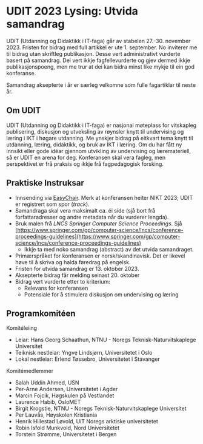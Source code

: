 # UDIT 2023 Lysing: Utvida samandrag

UDIT (Utdanning og Didaktikk i IT-faga) går av stabelen 
27.-30. november 2023.  Fristen for bidrag med full artikkel
er ute 1. september.  No inviterer me til bidrag utan skriftleg
publikasjon.  Desse vert administrativt vurderte basert på
samandrag.  Dei vert ikkje fagfellevurderte og gjev dermed 
ikkje publikasjonspoeng, men me trur at dei kan bidra minst
like mykje til ein god konferanse.

Samandrag aksepterte i år er særleg velkomne som fulle
fagartiklar til neste år.

## Om UDIT

UDIT (Utdanning og Didaktikk i IT-faga) er nasjonal møteplass for
vitskapleg publisering, diskusjon og utveksling av røynsler knytt til
undervising og læring i IKT i høgare utdanning. Me ynskjer bidrag på
eitkvart tema knytt til utdanning, læring, didaktikk, og bruk av IKT
i læring.  Om du har fått ny innsikt eller gode idéar gjennom utvikling
av undervising og læremateriell, så er UDIT en arena for deg.
Konferansen skal vera fagleg, men perspektivet er frå praksis og ikkje
frå fagpedagogisk forsking.


## Praktiske Instruksar

+ Innsending via 
  [EasyChair](https://easychair.org/conferences/?conf=nikt2023).
  Merk at konferansen heiter NIKT 2023;
  UDIT er registrert som spor (*track*).
+ Samandraga skal vera maksimalt ca. éi side (sjå bort frå
  forfattaradresser og andre metadata når du vurderer lengda).
+ Bruk malen frå *LNCS Springer Computer Science Proceedings*.
  Sjå
  [https://www.springer.com/gp/computer-science/lncs/conference-proceedings-guidelines](https://www.springer.com/gp/computer-science/lncs/conference-proceedings-guidelines)
    + Ikkje ta med noko samandrag (abstract) av det utvida 
      samandraget.
+ Primærspråket for konferansen er norsk/skandinavisk.
  Det er likevel høve til å skriva og halda føredrag på engelsk.
+ Fristen for utvida samandrag er 13. oktober 2023.
+ Aksepterte bidrag får melding seinast 20. oktober
+ Bidrag vert vurderte etter to kriterium:
    + Relevans for konferansen
    + Potensiale for å stimulera diskusjon om undervising og læring

## Programkomitéen

Komitéleiing
+ Leiar: Hans Georg Schaathun, NTNU - Noregs Teknisk-Naturvitskaplege Universitet
+ Teiknisk nestleiar: Yngve Lindsjørn, Universitetet i Oslo
+ Lokal nestleiar: Erlend Tøssebro, Universitetet i Stavanger

Komitémedlemmer
+ Salah Uddin Ahmed, USN
+ Per-Arne Andersen, Universitetet i Agder
+ Marcin Fojcik, Høgskulen på Vestlandet
+ Laurence Habib, OsloMET
+ Birgit Krogstie, NTNU - Noregs Teknisk-Naturvitskaplege Universitet
+ Per Lauvås, Høyskolen Kristiania 
+ Henrik Hillestad Løvold, UiT Noregs arktiske universitetet
+ Robin Isfold Munkvold, Nord Universitetet
+ Torstein Strømme, Universitetet i Bergen
